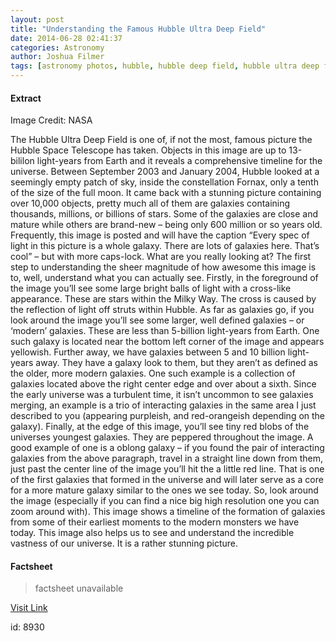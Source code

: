 ```yaml
---
layout: post
title: "Understanding the Famous Hubble Ultra Deep Field"
date: 2014-06-28 02:41:37
categories: Astronomy
author: Joshua Filmer
tags: [astronomy photos, hubble, hubble deep field, hubble ultra deep field, hudf]
---
```



#### Extract
>
Image Credit: NASA

The Hubble Ultra Deep Field is one of, if not the most, famous picture the Hubble Space Telescope has taken. Objects in this image are up to 13-bililon light-years from Earth and it reveals a comprehensive timeline for the universe. Between September 2003 and January 2004, Hubble looked at a seemingly empty patch of sky, inside the constellation Fornax, only a tenth of the size of the full moon. It came back with a stunning picture containing over 10,000 objects, pretty much all of them are galaxies containing thousands, millions, or billions of stars. Some of the galaxies are close and mature while others are brand-new – being only 600 million or so years old.
Frequently, this image is posted and will have the caption &#8220;Every spec of light in this picture is a whole galaxy. There are lots of galaxies here. That&#8217;s cool&#8221; &#8211; but with more caps-lock. What are you really looking at? The first step to understanding the sheer magnitude of how awesome this image is to, well, understand what you can actually see.
Firstly, in the foreground of the image you’ll see some large bright balls of light with a cross-like appearance. These are stars within the Milky Way. The cross is caused by the reflection of light off struts within Hubble.
As far as galaxies go, if you look around the image you’ll see some larger, well defined galaxies – or &#8216;modern&#8217; galaxies. These are less than 5-billion light-years from Earth. One such galaxy is located near the bottom left corner of the image and appears yellowish.
Further away, we have galaxies between 5 and 10 billion light-years away. They have a galaxy look to them, but they aren’t as defined as the older, more modern galaxies. One such example is a collection of galaxies located above the right center edge and over about a sixth. Since the early universe was a turbulent time, it isn’t uncommon to see galaxies merging, an example is a trio of interacting galaxies in the same area I just described to you (appearing purpleish, and red-orangeish depending on the galaxy).
Finally, at the edge of this image, you’ll see tiny red blobs of the universes youngest galaxies. They are peppered throughout the image. A good example of one is a oblong galaxy – if you found the pair of interacting galaxies from the above paragraph, travel in a straight line down from them, just past the center line of the image you’ll hit the a little red line. That is one of the first galaxies that formed in the universe and will later serve as a core for a more mature galaxy similar to the ones we see today.
So, look around the image (especially if you can find a nice big high resolution one you can zoom around with). This image shows a timeline of the formation of galaxies from some of their earliest moments to the modern monsters we have today. This image also helps us to see and understand the incredible vastness of our universe.
It is a rather stunning picture.

#### Factsheet
>factsheet unavailable

[Visit Link](http://www.fromquarkstoquasars.com/understanding-the-famous-hubble-ultra-deep-field/)

id:    8930
